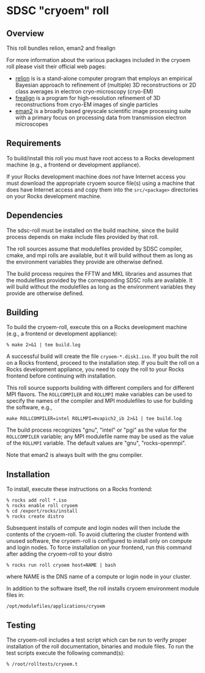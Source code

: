 # SDSC "cryoem" roll

## Overview

This roll bundles relion, eman2 and frealign

For more information about the various packages included in the cryoem roll please visit their official web pages:

- <a href="http://www2.mrc-lmb.cam.ac.uk/relion/index.php/Main_Page" target="_blank">relion</a> is  is a stand-alone computer program that employs an empirical Bayesian approach to refinement of (multiple) 3D reconstructions or 2D class averages in electron cryo-microscopy (cryo-EM)
- <a href="http://grigoriefflab.janelia.org/frealign" target="_blank">frealign</a> is a program for high-resolution refinement of 3D reconstructions from cryo-EM images of single particles
- <a href="http://ncmi.bcm.tmc.edu/ncmi/software/software_details?selected_software=counter_222" target="_blank">eman2</a>  is a broadly based greyscale scientific image processing suite with a primary focus on processing data from transmission electron microscopes


## Requirements

To build/install this roll you must have root access to a Rocks development
machine (e.g., a frontend or development appliance).

If your Rocks development machine does *not* have Internet access you must
download the appropriate cryoem source file(s) using a machine that does
have Internet access and copy them into the `src/<package>` directories on your
Rocks development machine.


## Dependencies

The sdsc-roll must be installed on the build machine, since the build process
depends on make include files provided by that roll.

The roll sources assume that modulefiles provided by SDSC compiler, cmake, and mpi
rolls are available, but it will build without them as long as the environment
variables they provide are otherwise defined.

The build process requires the FFTW and MKL libraries and assumes that the
modulefiles provided by the corresponding SDSC rolls are available.
It will build without the
modulefiles as long as the environment variables they provide are otherwise
defined.


## Building

To build the cryoem-roll, execute this on a Rocks development
machine (e.g., a frontend or development appliance):

```shell
% make 2>&1 | tee build.log
```

A successful build will create the file `cryoem-*.disk1.iso`.  If you built
the roll on a Rocks frontend, proceed to the installation step. If you built the
roll on a Rocks development appliance, you need to copy the roll to your Rocks
frontend before continuing with installation.

This roll source supports building with different compilers and for different
MPI flavors.  The `ROLLCOMPILER` and `ROLLMPI` make variables can be used to specify the names of the compiler and MPI modulefiles to use for building
the software, e.g.,

```shell
make ROLLCOMPILER=intel ROLLMPI=mvapich2_ib 2>&1 | tee build.log
```

The build process recognizes "gnu", "intel" or "pgi" as the value for the
`ROLLCOMPILER` variable; any MPI modulefile name may be used as the value of
the `ROLLMPI` variable.
The default values are "gnu", "rocks-openmpi".

Note that eman2 is always built with the gnu compiler.


## Installation

To install, execute these instructions on a Rocks frontend:

```shell
% rocks add roll *.iso
% rocks enable roll cryoem
% cd /export/rocks/install
% rocks create distro
```

Subsequent installs of compute and login nodes will then include the contents
of the cryoem-roll.  To avoid cluttering the cluster frontend with unused
software, the cryoem-roll is configured to install only on compute and
login nodes. To force installation on your frontend, run this command after
adding the cryoem-roll to your distro

```shell
% rocks run roll cryoem host=NAME | bash
```

where NAME is the DNS name of a compute or login node in your cluster.

In addition to the software itself, the roll installs cryoem environment
module files in:

```shell
/opt/modulefiles/applications/cryoem
```


## Testing

The cryoem-roll includes a test script which can be run to verify proper
installation of the roll documentation, binaries and module files. To
run the test scripts execute the following command(s):

```shell
% /root/rolltests/cryoem.t 
```


